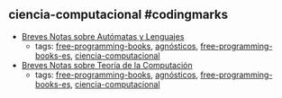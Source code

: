 ciencia-computacional #codingmarks 
---
* [Breves Notas sobre Autómatas y Lenguajes](http://lya.fciencias.unam.mx/jloa/publicaciones/automatasyLenguajes.pdf)
    * tags: [free-programming-books](../tags/free-programming-books.md), [agnósticos](../tags/agnósticos.md), [free-programming-books-es](../tags/free-programming-books-es.md), [ciencia-computacional](../tags/ciencia-computacional.md)
* [Breves Notas sobre Teoría de la Computación](http://lya.fciencias.unam.mx/jloa/publicaciones/teoria.pdf)
    * tags: [free-programming-books](../tags/free-programming-books.md), [agnósticos](../tags/agnósticos.md), [free-programming-books-es](../tags/free-programming-books-es.md), [ciencia-computacional](../tags/ciencia-computacional.md)
